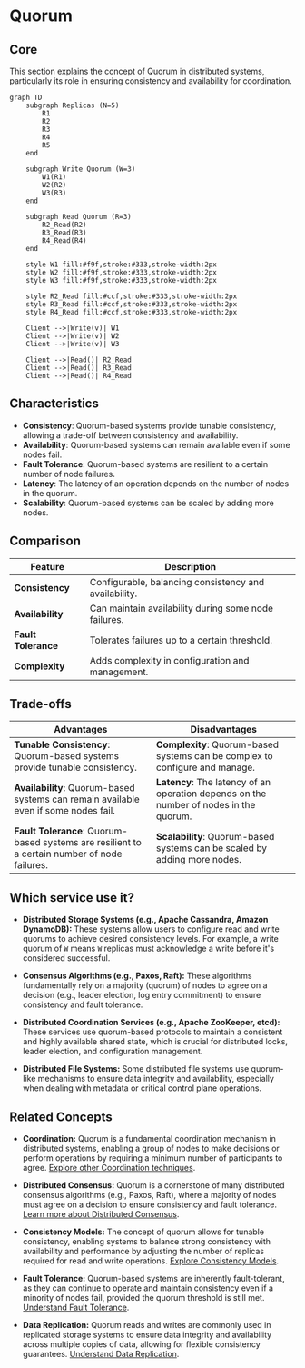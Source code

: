 # Quorum

## Core

This section explains the concept of Quorum in distributed systems, particularly its role in ensuring consistency and availability for coordination.

```mermaid
graph TD
    subgraph Replicas (N=5)
        R1
        R2
        R3
        R4
        R5
    end

    subgraph Write Quorum (W=3)
        W1(R1)
        W2(R2)
        W3(R3)
    end

    subgraph Read Quorum (R=3)
        R2_Read(R2)
        R3_Read(R3)
        R4_Read(R4)
    end

    style W1 fill:#f9f,stroke:#333,stroke-width:2px
    style W2 fill:#f9f,stroke:#333,stroke-width:2px
    style W3 fill:#f9f,stroke:#333,stroke-width:2px

    style R2_Read fill:#ccf,stroke:#333,stroke-width:2px
    style R3_Read fill:#ccf,stroke:#333,stroke-width:2px
    style R4_Read fill:#ccf,stroke:#333,stroke-width:2px

    Client -->|Write(v)| W1
    Client -->|Write(v)| W2
    Client -->|Write(v)| W3

    Client -->|Read()| R2_Read
    Client -->|Read()| R3_Read
    Client -->|Read()| R4_Read
```

## Characteristics

- **Consistency**: Quorum-based systems provide tunable consistency, allowing a trade-off between consistency and availability.
- **Availability**: Quorum-based systems can remain available even if some nodes fail.
- **Fault Tolerance**: Quorum-based systems are resilient to a certain number of node failures.
- **Latency**: The latency of an operation depends on the number of nodes in the quorum.
- **Scalability**: Quorum-based systems can be scaled by adding more nodes.

## Comparison

| Feature | Description |
|---|---|
| **Consistency** | Configurable, balancing consistency and availability. |
| **Availability** | Can maintain availability during some node failures. |
| **Fault Tolerance** | Tolerates failures up to a certain threshold. |
| **Complexity** | Adds complexity in configuration and management. |

## Trade-offs

| Advantages | Disadvantages |
|---|---|
| **Tunable Consistency**: Quorum-based systems provide tunable consistency. | **Complexity**: Quorum-based systems can be complex to configure and manage. |
| **Availability**: Quorum-based systems can remain available even if some nodes fail. | **Latency**: The latency of an operation depends on the number of nodes in the quorum. |
| **Fault Tolerance**: Quorum-based systems are resilient to a certain number of node failures. | **Scalability**: Quorum-based systems can be scaled by adding more nodes. |

## Which service use it?



-   **Distributed Storage Systems (e.g., Apache Cassandra, Amazon DynamoDB):** These systems allow users to configure read and write quorums to achieve desired consistency levels. For example, a write quorum of `W` means `W` replicas must acknowledge a write before it's considered successful.

-   **Consensus Algorithms (e.g., Paxos, Raft):** These algorithms fundamentally rely on a majority (quorum) of nodes to agree on a decision (e.g., leader election, log entry commitment) to ensure consistency and fault tolerance.

-   **Distributed Coordination Services (e.g., Apache ZooKeeper, etcd):** These services use quorum-based protocols to maintain a consistent and highly available shared state, which is crucial for distributed locks, leader election, and configuration management.

-   **Distributed File Systems:** Some distributed file systems use quorum-like mechanisms to ensure data integrity and availability, especially when dealing with metadata or critical control plane operations.

## Related Concepts

-   **Coordination:** Quorum is a fundamental coordination mechanism in distributed systems, enabling a group of nodes to make decisions or perform operations by requiring a minimum number of participants to agree. [Explore other Coordination techniques](../README.md).

-   **Distributed Consensus:** Quorum is a cornerstone of many distributed consensus algorithms (e.g., Paxos, Raft), where a majority of nodes must agree on a decision to ensure consistency and fault tolerance. [Learn more about Distributed Consensus](../../distributed-consensus/README.md).

-   **Consistency Models:** The concept of quorum allows for tunable consistency, enabling systems to balance strong consistency with availability and performance by adjusting the number of replicas required for read and write operations. [Explore Consistency Models](../../consistency-models/README.md).

-   **Fault Tolerance:** Quorum-based systems are inherently fault-tolerant, as they can continue to operate and maintain consistency even if a minority of nodes fail, provided the quorum threshold is still met. [Understand Fault Tolerance](../../fault-tolerance/README.md).

-   **Data Replication:** Quorum reads and writes are commonly used in replicated storage systems to ensure data integrity and availability across multiple copies of data, allowing for flexible consistency guarantees. [Understand Data Replication](../../data-replication/README.md).
